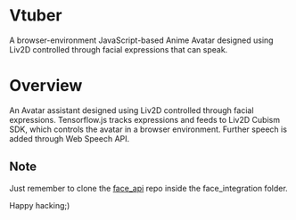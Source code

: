 # Vtuber
A browser-environment JavaScript-based Anime Avatar designed using Liv2D controlled through facial expressions that can speak.

# Overview
An Avatar assistant designed using Liv2D controlled through facial expressions. Tensorflow.js tracks
expressions and feeds to Liv2D Cubism SDK, which controls the avatar in a browser
environment. Further speech is added through Web Speech API. 

## Note
Just remember to clone the [face_api](https://github.com/justadudewhohacks/face-api.js.git) repo inside the face_integration folder. 

Happy hacking;)
